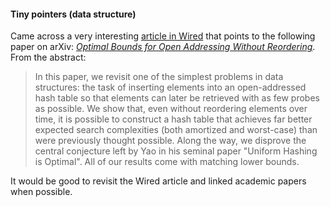 #### Tiny pointers (data structure)

Came across a very interesting [article in Wired](https://apple.news/AEHw3o1tvRwyH0raYxoL7lw) that points to the following paper on arXiv: [*Optimal Bounds for Open Addressing Without Reordering*](https://arxiv.org/abs/2501.02305). From the abstract:

> In this paper, we revisit one of the simplest problems in data structures: the task of inserting elements into an open-addressed hash table so that elements can later be retrieved with as few probes as possible. We show that, even without reordering elements over time, it is possible to construct a hash table that achieves far better expected search complexities (both amortized and worst-case) than were previously thought possible. Along the way, we disprove the central conjecture left by Yao in his seminal paper "Uniform Hashing is Optimal". All of our results come with matching lower bounds.

It would be good to revisit the Wired article and linked academic papers when possible.